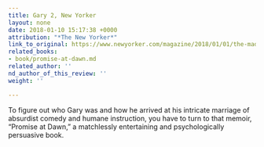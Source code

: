 ```yaml
---
title: Gary 2, New Yorker
layout: none
date: 2018-01-10 15:17:38 +0000
attribution: "*The New Yorker*"
link_to_original: https://www.newyorker.com/magazine/2018/01/01/the-made-up-man
related_books:
- book/promise-at-dawn.md
related_author: ''
nd_author_of_this_review: ''
weight: ''

---
```

To figure out who Gary was and how he arrived at his intricate marriage of absurdist comedy and humane instruction, you have to turn to that memoir, “Promise at Dawn,” a matchlessly entertaining and psychologically persuasive book. 